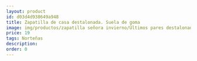 ```yaml
---
layout: product
id: d03d4d938649a948
title: Zapatilla de casa destalonada. Suela de goma
image: img/productos/zapatilla señora invierno/Últimos pares destalonada/Zapatilla de casa destalonada. Suela de goma=19=Norteñas.webp
price: 19
tags: Norteñas
description: 
order: 0
---
```

